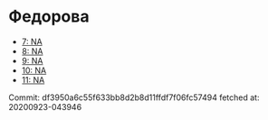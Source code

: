 # Федорова
- [7: NA](7.md)
- [8: NA](8.md)
- [9: NA](9.md)
- [10: NA](10.md)
- [11: NA](11.md)

Commit: df3950a6c55f633bb8d2b8d11ffdf7f06fc57494
 fetched at: 20200923-043946
